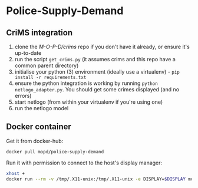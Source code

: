 # Police-Supply-Demand

## CriMS integration

1. clone the *M-O-P-D/crims* repo if you don't have it already, or ensure it's up-to-date
2. run the script `get_crims.py` (it assumes crims and this repo have a common parent directory)
4. initialise your python (3) environment (ideally use a virtualenv) - `pip install -r requirements.txt`
5. ensure the python integration is working by running `python netlogo_adapter.py`. You should get some crimes displayed (and no errors)
6. start netlogo (from within your virtualenv if you're using one)
7. run the netlogo model

## Docker container

Get it from docker-hub:

```
docker pull mopd/police-supply-demand
```

Run it with permission to connect to the host's display manager:

```bash
xhost +
docker run --rm -v /tmp/.X11-unix:/tmp/.X11-unix -e DISPLAY=$DISPLAY mopd/police-supply-demand
```
